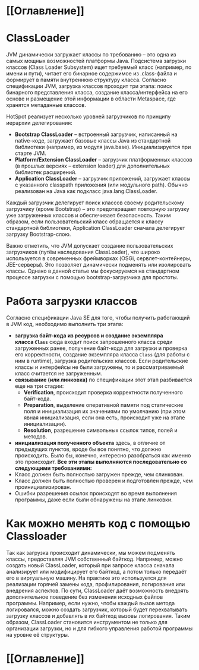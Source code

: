 # [[Оглавление]]

# ClassLoader

JVM динамически загружает классы по требованию – это одна из самых мощных возможностей платформы Java. Подсистема загрузки классов (Class Loader Subsystem) ищет требуемый класс (например, по имени и пути), читает его бинарное содержимое из .class-файла и формирует в памяти внутреннюю структуру класса. Согласно спецификации JVM, загрузка классов проходит три этапа: поиск бинарного представления класса, создание класса/интерфейса на его основе и размещение этой информации в области Metaspace, где хранятся метаданные классов.

HotSpot реализует несколько уровней загрузчиков по принципу иерархии делегирования:

- **Bootstrap ClassLoader** – встроенный загрузчик, написанный на native-коде, загружает базовые классы Java из стандартной библиотеки (например, из модуля java.base). Инициализируется при старте JVM.
- **Platform/Extension ClassLoader** – загрузчик платформенных классов (в прошлых версиях – extension loader) для дополнительных библиотек расширений.
- **Application ClassLoader** – загрузчик приложений, загружает классы с указанного classpath приложения (или модульного path). Обычно реализован на Java как подкласс java.lang.ClassLoader.

Каждый загрузчик делегирует поиск классов своему родительскому загрузчику (кроме Bootstrap) – это предотвращает повторную загрузку уже загруженных классов и обеспечивает безопасность. Таким образом, если пользовательский класс обращается к классу стандартной библиотеки, Application ClassLoader сначала делегирует загрузку Bootstrap-слою.

Важно отметить, что JVM допускает создание пользовательских загрузчиков (путём наследования ClassLoader), что широко используется в современных фреймворках (OSGi, сервлет-контейнеры, JEE-серверы). Это позволяет динамически подменять или изолировать классы. Однако в данной статье мы фокусируемся на стандартном процессе загрузки с помощью bootstrap-загрузчика для простоты.
# Работа загрузки классов

Согласно спецификации Java SE для того, чтобы получить работающий в JVM код, необходимо выполнить три этапа:

- **загрузка байт-кода из ресурсов и создание экземпляра класса `Class`**
    сюда входит поиск запрошенного класса среди загруженных ранее, получение байт-кода для загрузки и проверка его корректности, создание экземпляра класса `Class` (для работы с ним в runtime), загрузка родительских классов. Если родительские классы и интерфейсы не были загружены, то и рассматриваемый класс считается не загруженным.
- **связывание (или линковка)**
    по спецификации этот этап разбивается еще на три стадии:
    - **Verification**, происходит проверка корректности полученного байт-кода.
    - **Preparation**, выделение оперативной памяти под статические поля и инициализация их значениями по умолчанию (при этом явная инициализация, если она есть, происходит уже на этапе инициализации).
    - **Resolution**, разрешение символьных ссылок типов, полей и методов.
- **инициализация полученного объекта**
    здесь, в отличие от предыдущих пунктов, вроде бы все понятно, что должно происходить. Было бы, конечно, интересно разобраться как именно это происходит.
**Все эти этапы выполняются последовательно со следующими требованиями:**
- Класс должен быть полностью загружен прежде, чем слинкован.
- Класс должен быть полностью проверен и подготовлен прежде, чем проинициализирован.
- Ошибки разрешения ссылок происходят во время выполнения программы, даже если были обнаружены на этапе линковки.
# Как можно менять код с помощью Classloader

Так как загрузка происходит динамически, мы можем подменять классы, предоставляя JVM собственный байткод. Например, можно создать новый ClassLoader, который при запросе класса сначала анализирует или модифицирует его байткод, а потом только передаёт его в виртуальную машину. На практике это используется для реализации горячей замены кода, профилирования, логирования или внедрения аспектов. По сути, ClassLoader даёт возможность внедрять дополнительное поведение без изменения исходных файлов программы. Например, если нужно, чтобы каждый вызов метода логировался, можно создать загрузчик, который будет перехватывать загрузку классов и добавлять в их байткод вызовы логирования. Таким образом, ClassLoader становится инструментом не только для организации загрузки, но и для гибкого управления работой программы на уровне её структуры.

# [[Оглавление]]